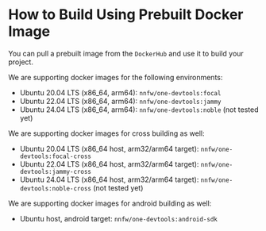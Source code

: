 # How to Build Using Prebuilt Docker Image

You can pull a prebuilt image from the `DockerHub` and use it to build your project.

We are supporting docker images for the following environments:
- Ubuntu 20.04 LTS (x86_64, arm64): `nnfw/one-devtools:focal`
- Ubuntu 22.04 LTS (x86_64, arm64): `nnfw/one-devtools:jammy`
- Ubuntu 24.04 LTS (x86_64, arm64): `nnfw/one-devtools:noble` (not tested yet)

We are supporting docker images for cross building as well:
- Ubuntu 20.04 LTS (x86_64 host, arm32/arm64 target): `nnfw/one-devtools:focal-cross`
- Ubuntu 22.04 LTS (x86_64 host, arm32/arm64 target): `nnfw/one-devtools:jammy-cross`
- Ubuntu 24.04 LTS (x86_64 host, arm32/arm64 target): `nnfw/one-devtools:noble-cross` (not tested yet)

We are supporting docker images for android building as well:
- Ubuntu host, android target: `nnfw/one-devtools:android-sdk`
